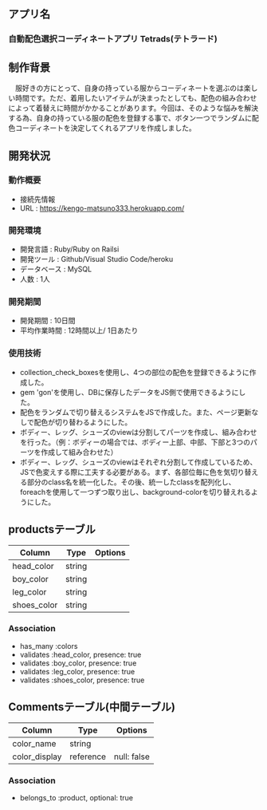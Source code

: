 
## アプリ名
### 自動配色選択コーディネートアプリ Tetrads(テトラード)

## 制作背景
　服好きの方にとって、自身の持っている服からコーディネートを選ぶのは楽しい時間です。ただ、着用したいアイテムが決まったとしても、配色の組み合わせによって着替えに時間がかかることがあります。今回は、そのような悩みを解決する為、自身の持っている服の配色を登録する事で、ボタン一つでランダムに配色コーディネートを決定してくれるアプリを作成しました。

## 開発状況
### 動作概要  
  - 接続先情報  
  - URL  :  https://kengo-matsuno333.herokuapp.com/

### 開発環境  
  - 開発言語  :  Ruby/Ruby on Railsi 
  - 開発ツール  :  Github/Visual Studio Code/heroku  
  - データベース  :  MySQL  
  - 人数  :  1人  

### 開発期間  
  - 開発期間 : 10日間
  - 平均作業時間 : 12時間以上/ 1日あたり 

### 使用技術
- collection_check_boxesを使用し、4つの部位の配色を登録できるように作成した。
- gem 'gon'を使用し、DBに保存したデータをJS側で使用できるようにした。
- 配色をランダムで切り替えるシステムをJSで作成した。また、ページ更新なしで配色が切り替わるようにした。
- ボディー、レッグ、シューズのviewは分割してパーツを作成し、組み合わせを行った。（例：ボディーの場合では、ボディー上部、中部、下部と3つのパーツを作成して組み合わせた）
- ボディー、レッグ、シューズのviewはそれぞれ分割して作成しているため、JSで色変えする際に工夫する必要がある。まず、各部位毎に色を気切り替える部分のclass名を統一化した。その後、統一したclassを配列化し、foreachを使用して一つずつ取り出し、background-colorを切り替えれるようにした。


## productsテーブル
|Column|Type|Options|
|------|----|-------|
|head_color|string||
|boy_color|string|| 
|leg_color|string|| 
|shoes_color|string|| 

### Association
- has_many :colors
- validates :head_color, presence: true 
- validates :boy_color, presence: true
- validates :leg_color, presence: true
- validates :shoes_color, presence: true


## Commentsテーブル(中間テーブル)
|Column|Type|Options|
|------|----|-------|
|color_name|string||
|color_display|reference|null: false|

### Association
- belongs_to :product, optional: true
